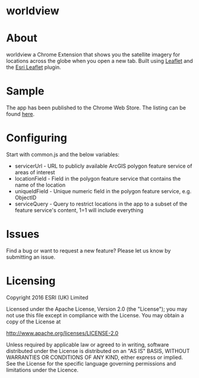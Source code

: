 # **worldview**

# About

worldview a Chrome Extension that shows you the satellite imagery for locations across the globe when you open a new tab. Built using [Leaflet](https://github.com/Leaflet/Leaflet) and the [Esri Leaflet](https://github.com/Esri/esri-leaflet) plugin.

# Sample
The app has been published to the Chrome Web Store. The listing can be found [here](https://chrome.google.com/webstore/detail/esri-uk-maps/aflbpeobpgdpibcfhkkjhaonbbpkmefg?hl=en-GB).

# Configuring
Start with common.js and the below variables:
- servicerUrl - URL to publicly available ArcGIS polygon feature service of areas of interest
- locationField - Field in the polygon feature service that contains the name of the location
- uniqueIdField - Unique numeric field in the polygon feature service, e.g. ObjectID 
- serviceQuery - Query to restrict locations in the app to a subset of the feature service's content, 1=1 will include everything

# Issues

Find a bug or want to request a new feature? Please let us know by submitting an issue.

# Licensing

Copyright 2016 ESRI (UK) Limited

Licensed under the Apache License, Version 2.0 (the "License"); you may not use this file except in compliance with the License. You may obtain a copy of the License at

http://www.apache.org/licenses/LICENSE-2.0

Unless required by applicable law or agreed to in writing, software distributed under the License is distributed on an "AS IS" BASIS, WITHOUT WARRANTIES OR CONDITIONS OF ANY KIND, either express or implied. See the License for the specific language governing permissions and limitations under the Licence.
